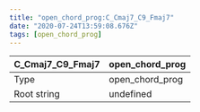 ```yaml
---
title: "open_chord_prog:C_Cmaj7_C9_Fmaj7"
date: "2020-07-24T13:59:08.676Z"
tags: [open_chord_prog]
---
```


|C_Cmaj7_C9_Fmaj7|open_chord_prog|
|---|---|
|Type|open_chord_prog|
|Root string|undefined|

